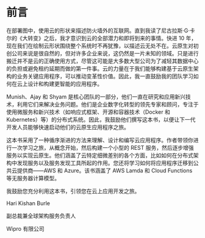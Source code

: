# 前言

在部署图中，使用云的形状来描述防火墙外的互联网。直到我读了尼古拉斯·G·卡尔的《大转变》之后，我才意识到云的全部潜力和即将到来的事情。快进 10 年，现在我们在绘制云形状围绕整个系统时不再犹豫，以描述云无处不在。云原生对初创公司来说是很自然的，但对许多企业来说，这仍然是一片未知的领域。只是进行搬迁并不是云的正确使用方式，尽管这可能是大多数大型公司为了减轻其数据中心的负担或避免租约延期而做的第一件事。云的力量在于我们能够构建基于云原生架构的业务关键应用程序，可以推动变革性价值。因此，我一直鼓励我的团队学习如何在云上设计和构建更智能的应用程序。

Munish、Ajay 和 Shyam 是核心团队的一部分，他们一直在研究和应用新兴技术，利用它们来解决业务问题。他们是企业数字化转型的领先专家和顾问，专注于使用微服务和新兴技术（如响应式框架、开源和容器技术（Docker 和 Kubernetes）等）的分布式系统。因此，我鼓励他们撰写这本书，以便让下一代开发人员能够快速启动他们的云原生应用程序之旅。

这本书采用了一种循序渐进的方法来理解、设计和编写云应用程序。作者带领你进行一次学习之旅，从概念开始，然后构建一个小型的 REST 服务，然后逐步增强服务以实现云原生。他们涵盖了云特定细微差别的各个方面，比如如何在分布式架构中发现服务以及服务发现工具所起的作用。您还将学习如何将应用程序迁移到公共云提供商——AWS 和 Azure。该书涵盖了 AWS Lamda 和 Cloud Functions 等无服务器计算模型。

我鼓励您充分利用这本书，引领您在云上应用开发之旅。

Hari Kishan Burle

副总裁兼全球架构服务负责人

Wipro 有限公司
